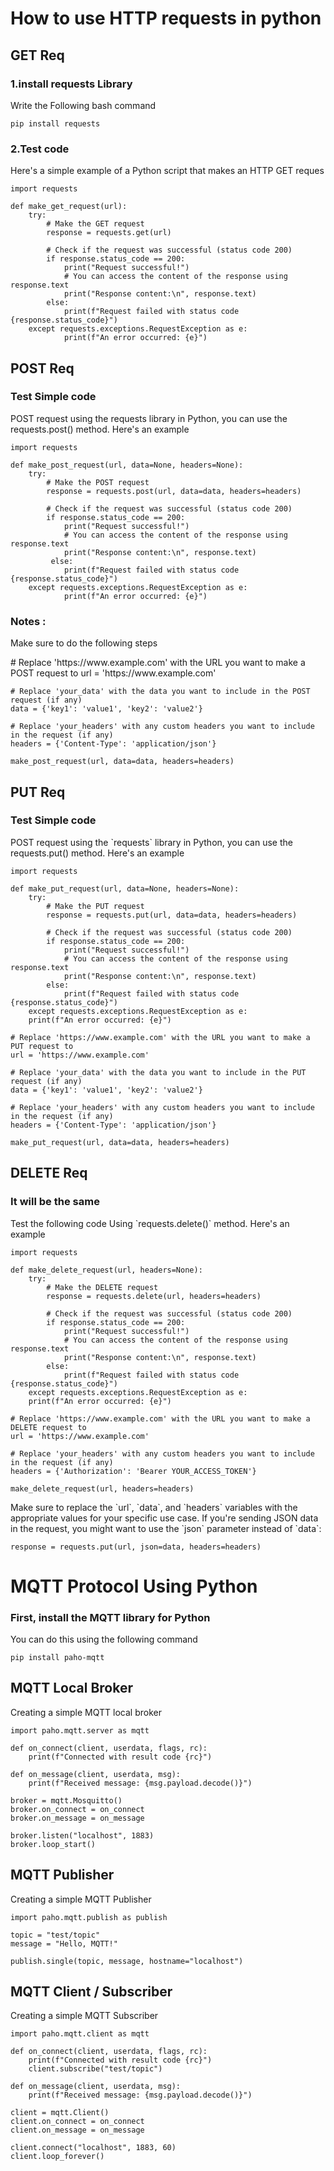 # How to use HTTP requests in python 
## GET Req 
<h3>1.install requests Library  </h3>
<p>Write the Following bash command</p>

    pip install requests

<h3>2.Test code </h3>
<p> Here's a simple example of a Python script that makes an HTTP GET reques </p>

    import requests

    def make_get_request(url):
        try:
            # Make the GET request
            response = requests.get(url)

            # Check if the request was successful (status code 200)
            if response.status_code == 200:
                print("Request successful!")
                # You can access the content of the response using response.text
                print("Response content:\n", response.text)
            else:
                print(f"Request failed with status code {response.status_code}")
        except requests.exceptions.RequestException as e:
                print(f"An error occurred: {e}")
## POST Req
<h3>Test  Simple code </h3>
<p>POST request using the requests library in Python, you can use the requests.post() method. Here's an example</p>

    import requests

    def make_post_request(url, data=None, headers=None):
        try:
            # Make the POST request
            response = requests.post(url, data=data, headers=headers)

            # Check if the request was successful (status code 200)
            if response.status_code == 200:
                print("Request successful!")
                # You can access the content of the response using response.text
                print("Response content:\n", response.text)
             else:
                print(f"Request failed with status code {response.status_code}")
        except requests.exceptions.RequestException as e:
                print(f"An error occurred: {e}")
<h3>Notes : </h3>
<p>Make sure to do the following steps </p>
    # Replace 'https://www.example.com' with the URL you want to make a POST request to
    url = 'https://www.example.com'

    # Replace 'your_data' with the data you want to include in the POST request (if any)
    data = {'key1': 'value1', 'key2': 'value2'}

    # Replace 'your_headers' with any custom headers you want to include in the request (if any)
    headers = {'Content-Type': 'application/json'}

    make_post_request(url, data=data, headers=headers)
## PUT Req
<h3>Test  Simple code </h3>
<p>POST request using the `requests` library in Python, you can use the requests.put() method. Here's an example</p>

    import requests

    def make_put_request(url, data=None, headers=None):
        try:
            # Make the PUT request
            response = requests.put(url, data=data, headers=headers)

            # Check if the request was successful (status code 200)
            if response.status_code == 200:
                print("Request successful!")
                # You can access the content of the response using response.text
                print("Response content:\n", response.text)
            else:
                print(f"Request failed with status code {response.status_code}")
        except requests.exceptions.RequestException as e:
        print(f"An error occurred: {e}")

    # Replace 'https://www.example.com' with the URL you want to make a PUT request to
    url = 'https://www.example.com'

    # Replace 'your_data' with the data you want to include in the PUT request (if any)
    data = {'key1': 'value1', 'key2': 'value2'}

    # Replace 'your_headers' with any custom headers you want to include in the request (if any)
    headers = {'Content-Type': 'application/json'}

    make_put_request(url, data=data, headers=headers)
## DELETE Req
<h3>It will be the same </h3>
<p> Test the following code Using `requests.delete()` method. Here's an example</p>

    import requests

    def make_delete_request(url, headers=None):
        try:
            # Make the DELETE request
            response = requests.delete(url, headers=headers)

            # Check if the request was successful (status code 200)
            if response.status_code == 200:
                print("Request successful!")
                # You can access the content of the response using response.text
                print("Response content:\n", response.text)
            else:
                print(f"Request failed with status code {response.status_code}")
        except requests.exceptions.RequestException as e:
        print(f"An error occurred: {e}")

    # Replace 'https://www.example.com' with the URL you want to make a DELETE request to
    url = 'https://www.example.com'

    # Replace 'your_headers' with any custom headers you want to include in the request (if any)
    headers = {'Authorization': 'Bearer YOUR_ACCESS_TOKEN'}

    make_delete_request(url, headers=headers)
<p>Make sure to replace the `url`, `data`, and `headers` variables with the appropriate values for your specific use case. If you're sending JSON data in the request, you might want to use the `json` parameter instead of `data`:</p>

    response = requests.put(url, json=data, headers=headers)

# MQTT Protocol Using Python 

<h3>First, install the MQTT library for Python </h3>
<p>You can do this using the following command </p>

    pip install paho-mqtt

## MQTT Local Broker

<p>Creating a simple MQTT local broker</p>
   
    import paho.mqtt.server as mqtt

    def on_connect(client, userdata, flags, rc):
        print(f"Connected with result code {rc}")

    def on_message(client, userdata, msg):
        print(f"Received message: {msg.payload.decode()}")

    broker = mqtt.Mosquitto()
    broker.on_connect = on_connect
    broker.on_message = on_message

    broker.listen("localhost", 1883)
    broker.loop_start()

## MQTT Publisher 

<p>Creating a simple MQTT Publisher </p>
    
    import paho.mqtt.publish as publish

    topic = "test/topic"    
    message = "Hello, MQTT!"

    publish.single(topic, message, hostname="localhost")

## MQTT Client / Subscriber

<p>Creating a simple MQTT Subscriber </p>

    import paho.mqtt.client as mqtt

    def on_connect(client, userdata, flags, rc):
        print(f"Connected with result code {rc}")
        client.subscribe("test/topic")

    def on_message(client, userdata, msg):
        print(f"Received message: {msg.payload.decode()}")

    client = mqtt.Client()
    client.on_connect = on_connect
    client.on_message = on_message

    client.connect("localhost", 1883, 60)
    client.loop_forever()




